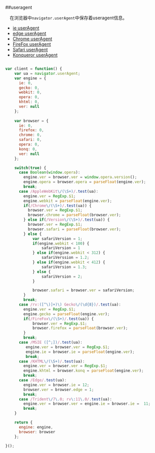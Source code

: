 ##useragent

&emsp;在浏览器中`navigator.userAgent`中保存着useragent信息。
* [ie userAgent](http://www.useragentstring.com/pages/Internet%20Explorer/)
* [edge userAgent](https://msdn.microsoft.com/en-us/library/hh869301(v=vs.85).aspx)
* [Chrome userAgent](http://www.useragentstring.com/pages/Chrome/)
* [FireFox userAgent](http://www.useragentstring.com/pages/Firefox/)
* [Safari userAgent](http://www.useragentstring.com/pages/Safari/)
* [Konqueror userAgent](http://www.useragentstring.com/pages/Konqueror/)

```javascript

var client = function() {
	var ua = navigator.userAgent;
	var engine = {
      ie: 0,
      gecko: 0,
      webkit: 0,
      opera: 0,
      khtml: 0,
      ver: null
    };
    
    var browser = {
      ie: 0,
      firefox: 0,
      chrome: 0,
      safari: 0,
      opera: 0,
      konq: 0,
      ver: null
    };

    switch(true) {
      case Boolean(window.opera):
        engine.ver = browser.ver = window.opera.version();
        engine.opera = browser.opera = parseFloat(engine.ver);
        break;
      case /AppleWebKit\/(\S+)/.test(ua):
        engine.ver = RegExp.$1;
        engine.webkit = parseFloat(engine.ver);
        if(/Chrome\/(\S+)/.test(ua)) {
          browser.ver = RegExp.$1;
          browser.chrome = parseFloat(browser.ver);
        } else if(/Version\/(\S+)/.test(ua)) {
          browser.ver = RegExp.$1;
          browser.safari = parseFloat(browser.ver);
        } else {
        	var safariVersion = 1;
        	if(engine.webkit < 100) {
        		safariVersion = 1
        	} else if(engine.webkit < 312) {
        		safariVerssion = 1.2;
        	} else if(engine.webkit < 412) {
        		safariVersion = 1.3;
        	} else {
        		safariVersion = 2;
        	}

        	browser.safari = browser.ver = safariVersion;
        }
        break;
      case /rv:([^\)]+)\) Gecko\/(\d{8})/.test(ua):
        engine.ver = RegExp.$1;
    	engine.gecko = parseFloat(engine.ver);
    	if(/FireFox\/(\S+)/.test(ua)) {
    		browser.ver = RegExp.$1;
    		browser.firefox = parseFloat(browser.ver);
    	}
    	break;
      case /MSIE ([^;])/.test(ua):
         engine.ver = browser.ver = RegExp.$1;
    	 engine.ie = browser.ie = parseFloat(engine.ver);
    	 break;
      case /KHTML\/(\S+)/.test(ua): 
        engine.ver = browser.ver = RegExp.$1;
        engine.khtml = browser.konq = parseFloat(engine.ver);
    	break;
      case /Edge/.test(ua):
        engine.ver = browser.ie = 12;
        browser.ver = browser.edge = 1;
    	break;
      case /Trident\/7\.0; rv\:11\.0/.test(ua):
        engine.ver = browser.ver = engine.ie = browser.ie =  11;
        break;
    }

    return {
      engine: engine,
      browser: browser
    };
    
}(); 

```